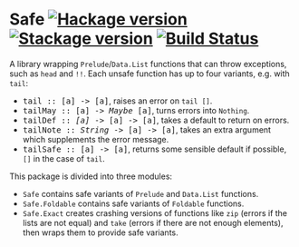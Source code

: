# Safe [![Hackage version](https://img.shields.io/hackage/v/safe.svg?label=Hackage)](https://hackage.haskell.org/package/safe) [![Stackage version](https://www.stackage.org/package/safe/badge/nightly?label=Stackage)](https://www.stackage.org/package/safe) [![Build Status](https://img.shields.io/travis/ndmitchell/safe/master.svg)](https://travis-ci.org/ndmitchell/safe)

A library wrapping `Prelude`/`Data.List` functions that can throw exceptions, such as `head` and `!!`. Each unsafe function has up to four variants, e.g. with `tail`:

* <tt>tail :: [a] -> [a]</tt>, raises an error on `tail []`.
* <tt>tailMay :: [a] -> <i>Maybe</i> [a]</tt>, turns errors into `Nothing`.
* <tt>tailDef :: <i>[a]</i> -> [a] -> [a]</tt>, takes a default to return on errors.
* <tt>tailNote :: <i>String</i> -> [a] -> [a]</tt>, takes an extra argument which supplements the error message.
* <tt>tailSafe :: [a] -> [a]</tt>, returns some sensible default if possible, `[]` in the case of `tail`.

This package is divided into three modules:

* `Safe` contains safe variants of `Prelude` and `Data.List` functions.
* `Safe.Foldable` contains safe variants of `Foldable` functions.
* `Safe.Exact` creates crashing versions of functions like `zip` (errors if the lists are not equal) and `take` (errors if there are not enough elements), then wraps them to provide safe variants.
